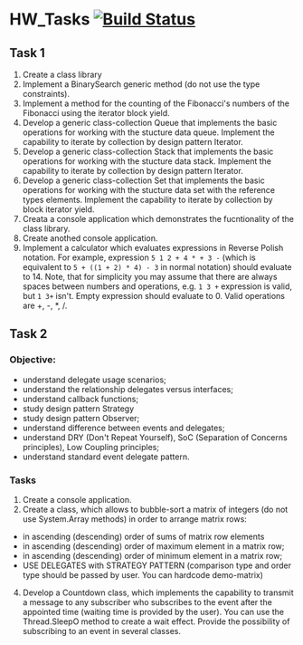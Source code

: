# HW_Tasks [![Build Status](https://travis-ci.com/d2cTool/HW_Tasks.svg?branch=master)](https://travis-ci.com/d2cTool/HW_Tasks)
## Task 1
1. Create a class library 
2. Implement a BinarySearch generic method (do not use the type constraints). 
3. Implement a method for the counting of the Fibonacci's numbers of the Fibonacci using the iterator block yield. 
4. Develop a generic class-collection Queue that implements the basic operations for working with the stucture data queue. Implement the capability to iterate by collection by design pattern Iterator. 
5. Develop a generic class-collection Stack that implements the basic operations for working with the stucture data stack. Implement the capability to iterate by collection by design pattern Iterator. 
6. Develop a generic class-collection Set that implements the basic operations for working with the stucture data set with the reference types elements. Implement the capability to iterate by collection by block iterator yield. 
7. Creata a console application which demonstrates the fucntionality of the class library. 
8. Create anothed console application. 
9. Implement a calculator which evaluates expressions in Reverse Polish notation. For example, expression `5 1 2 + 4 * + 3 -` (which is equivalent to `5 + ((1 + 2) * 4) - 3` in normal notation) should evaluate to 14. Note, that for simplicity you may assume that there are always spaces between numbers and operations, e.g. `1 3 +` expression is valid, but `1 3+` isn't. Empty expression should evaluate to 0. Valid operations are +, -, *, /. 

## Task 2
### Objective: 
* understand delegate usage scenarios; 
* understand the relationship delegates versus interfaces; 
* understand callback functions; 
* study design pattern Strategy 
* study design pattern Observer; 
* understand difference between events and delegates; 
* understand DRY (Don't Repeat Yourself), SoC (Separation of Concerns principles), Low Coupling principles; 
* understand standard event delegate pattern. 
### Tasks 
1. Create a console application. 
2. Create a class, which allows to bubble-sort a matrix of integers (do not use System.Array methods) in order to arrange matrix rows: 
  * in ascending (descending) order of sums of matrix row elements 
  * in ascending (descending) order of maximum element in a matrix row; 
  * in ascending (descending) order of minimum element in a matrix row; 
  * USE DELEGATES with STRATEGY PATTERN (comparison type and order type should be passed by user. You can hardcode demo-matrix) 
4. Develop a Countdown class, which implements the capability to transmit a message to any subscriber who subscribes to the event after the appointed time (waiting time is provided by the user). You can use the Thread.SleepO method to create a wait effect. Provide the possibility of subscribing to an event in several classes. 
